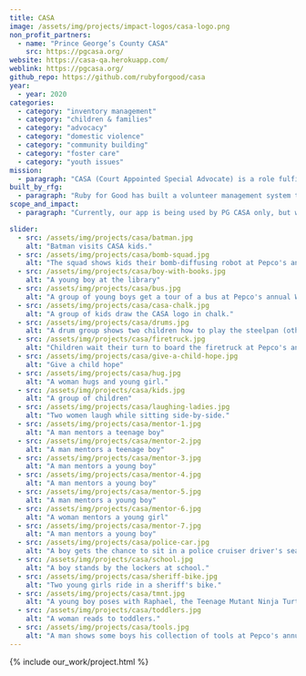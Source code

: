 ```yaml
---
title: CASA
image: /assets/img/projects/impact-logos/casa-logo.png
non_profit_partners:
  - name: "Prince George’s County CASA"
    src: https://pgcasa.org/
website: https://casa-qa.herokuapp.com/
weblink: https://pgcasa.org/
github_repo: https://github.com/rubyforgood/casa
year:
  - year: 2020
categories:
  - category: "inventory management"
  - category: "children & families"
  - category: "advocacy"
  - category: "domestic violence"
  - category: "community building"
  - category: "foster care"
  - category: "youth issues"
mission:
  - paragraph: "CASA (Court Appointed Special Advocate) is a role fulfilled by a trained volunteer sworn into a county-level juvenile dependency court system to advocate on behalf of a youth in the corresponding county's foster care system. CASA is also the namesake role of the national organization, CASA, which exists to cultivate and supervise volunteers carrying out this work – with county level chapters (operating relatively independently of each other) across the country."
built_by_rfg:
  - paragraph: "Ruby for Good has built a volunteer management system to provide volunteers with a portal for logging activity, oversee volunteer activity, and generate reports on volunteer activity."
scope_and_impact:
  - paragraph: "Currently, our app is being used by PG CASA only, but we will be adding more groups soon.  There are over 900 CASA organizations in the country, we wish to help any of those that need help managing their volunteers."

slider:
  - src: /assets/img/projects/casa/batman.jpg
    alt: "Batman visits CASA kids."
  - src: /assets/img/projects/casa/bomb-squad.jpg
    alt: "The squad shows kids their bomb-diffusing robot at Pepco's annual World of Wheels for CASA event."
  - src: /assets/img/projects/casa/boy-with-books.jpg
    alt: "A young boy at the library"
  - src: /assets/img/projects/casa/bus.jpg
    alt: "A group of young boys get a tour of a bus at Pepco's annual World of Wheels for CASA event."
  - src: /assets/img/projects/casa/casa-chalk.jpg
    alt: "A group of kids draw the CASA logo in chalk."
  - src: /assets/img/projects/casa/drums.jpg
    alt: "A drum group shows two children how to play the steelpan (otherwise known as steel drums)."
  - src: /assets/img/projects/casa/firetruck.jpg
    alt: "Children wait their turn to board the firetruck at Pepco's annual World of Wheels for CASA event."
  - src: /assets/img/projects/casa/give-a-child-hope.jpg
    alt: "Give a child hope"
  - src: /assets/img/projects/casa/hug.jpg
    alt: "A woman hugs and young girl."
  - src: /assets/img/projects/casa/kids.jpg
    alt: "A group of children"
  - src: /assets/img/projects/casa/laughing-ladies.jpg
    alt: "Two women laugh while sitting side-by-side."
  - src: /assets/img/projects/casa/mentor-1.jpg
    alt: "A man mentors a teenage boy"
  - src: /assets/img/projects/casa/mentor-2.jpg
    alt: "A man mentors a teenage boy"
  - src: /assets/img/projects/casa/mentor-3.jpg
    alt: "A man mentors a young boy"
  - src: /assets/img/projects/casa/mentor-4.jpg
    alt: "A man mentors a young boy"
  - src: /assets/img/projects/casa/mentor-5.jpg
    alt: "A man mentors a young boy"
  - src: /assets/img/projects/casa/mentor-6.jpg
    alt: "A woman mentors a young girl"
  - src: /assets/img/projects/casa/mentor-7.jpg
    alt: "A man mentors a young boy"
  - src: /assets/img/projects/casa/police-car.jpg
    alt: "A boy gets the chance to sit in a police cruiser driver's seat at Pepco's annual World of Wheels for CASA event."
  - src: /assets/img/projects/casa/school.jpg
    alt: "A boy stands by the lockers at school."
  - src: /assets/img/projects/casa/sheriff-bike.jpg
    alt: "Two young girls ride in a sheriff's bike."
  - src: /assets/img/projects/casa/tmnt.jpg
    alt: "A young boy poses with Raphael, the Teenage Mutant Ninja Turtle."
  - src: /assets/img/projects/casa/toddlers.jpg
    alt: "A woman reads to toddlers."
  - src: /assets/img/projects/casa/tools.jpg
    alt: "A man shows some boys his collection of tools at Pepco's annual World of Wheels for CASA event."
---
```


{% include our_work/project.html %}
